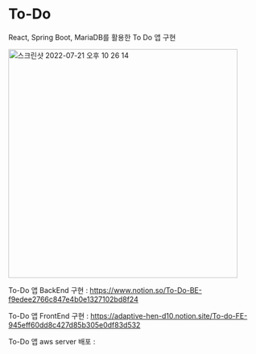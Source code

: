 # To-Do
React, Spring Boot, MariaDB를 활용한 To Do 앱 구현

<img width="455" alt="스크린샷 2022-07-21 오후 10 26 14" src="https://user-images.githubusercontent.com/78461009/180224926-bf197861-804b-44e4-964f-8b80edc31b3a.png">


To-Do 앱 BackEnd 구현 : https://www.notion.so/To-Do-BE-f9edee2766c847e4b0e1327102bd8f24

To-Do 앱 FrontEnd 구현 : https://adaptive-hen-d10.notion.site/To-do-FE-945eff60dd8c427d85b305e0df83d532

To-Do 앱 aws server 배포 : 
